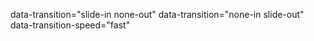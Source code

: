  data-transition="slide-in none-out"
 data-transition="none-in slide-out" data-transition-speed="fast"